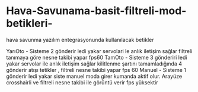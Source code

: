 # Hava-Savunama-basit-filtreli-mod-betikleri-
 hava savunma yazılım entegrasyonunda kullanılacak betikler 

YarıOto - Sisteme 2 gönderir ledi yakar servolari le anlık iletişim sağlar filtreli tanımaya göre nesne takibi yapar fps60
TamOto -  Sisteme 3 gönderiri ledi yakar servolar ile anlık iletişim sağlar kilitlenme şartını tamamladığında 4 gönderir atışı tetikler , filtreli nesne takibi yapar fps 60
Manuel - Sisteme 1 gönderir ledi yakar siste manuel moda girer kumanda aktif olur. Arayüze crosshairli ve filtreli nesne takibi ile görüntü verir fps yüksektir 
